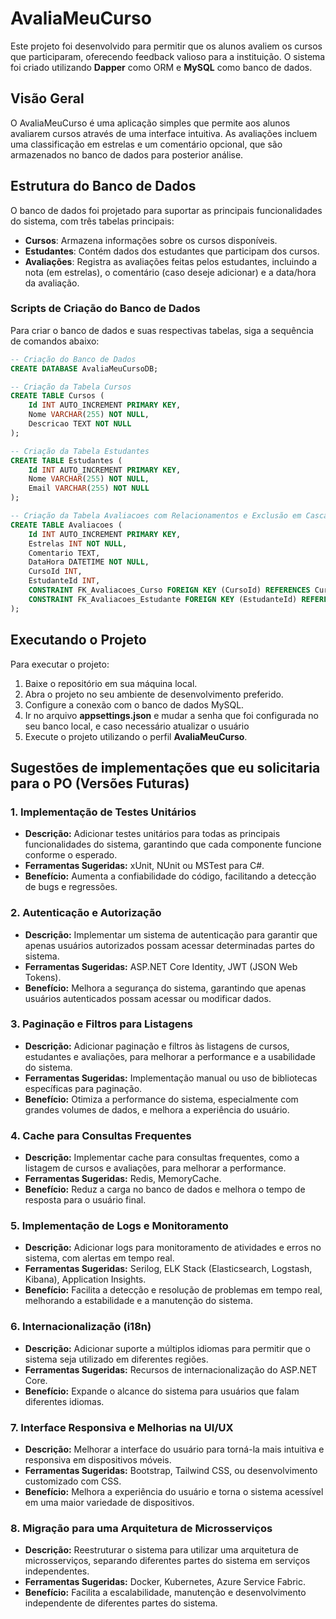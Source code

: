 # AvaliaMeuCurso

Este projeto foi desenvolvido para permitir que os alunos avaliem os cursos que participaram, oferecendo feedback valioso para a instituição. O sistema foi criado utilizando **Dapper** como ORM e **MySQL** como banco de dados.

## Visão Geral

O AvaliaMeuCurso é uma aplicação simples que permite aos alunos avaliarem cursos através de uma interface intuitiva. As avaliações incluem uma classificação em estrelas e um comentário opcional, que são armazenados no banco de dados para posterior análise.

## Estrutura do Banco de Dados

O banco de dados foi projetado para suportar as principais funcionalidades do sistema, com três tabelas principais:

- **Cursos**: Armazena informações sobre os cursos disponíveis.
- **Estudantes**: Contém dados dos estudantes que participam dos cursos.
- **Avaliações**: Registra as avaliações feitas pelos estudantes, incluindo a nota (em estrelas), o comentário (caso deseje adicionar) e a data/hora da avaliação.

### Scripts de Criação do Banco de Dados

Para criar o banco de dados e suas respectivas tabelas, siga a sequência de comandos abaixo:

```sql
-- Criação do Banco de Dados
CREATE DATABASE AvaliaMeuCursoDB;

-- Criação da Tabela Cursos
CREATE TABLE Cursos (
    Id INT AUTO_INCREMENT PRIMARY KEY,
    Nome VARCHAR(255) NOT NULL,
    Descricao TEXT NOT NULL
);

-- Criação da Tabela Estudantes
CREATE TABLE Estudantes (
    Id INT AUTO_INCREMENT PRIMARY KEY,
    Nome VARCHAR(255) NOT NULL,
    Email VARCHAR(255) NOT NULL
);

-- Criação da Tabela Avaliacoes com Relacionamentos e Exclusão em Cascata
CREATE TABLE Avaliacoes (
    Id INT AUTO_INCREMENT PRIMARY KEY,
    Estrelas INT NOT NULL,
    Comentario TEXT,
    DataHora DATETIME NOT NULL,
    CursoId INT,
    EstudanteId INT,
    CONSTRAINT FK_Avaliacoes_Curso FOREIGN KEY (CursoId) REFERENCES Cursos(Id) ON DELETE CASCADE,
    CONSTRAINT FK_Avaliacoes_Estudante FOREIGN KEY (EstudanteId) REFERENCES Estudantes(Id)
);
````

## Executando o Projeto

Para executar o projeto:

1. Baixe o repositório em sua máquina local.
2. Abra o projeto no seu ambiente de desenvolvimento preferido.
3. Configure a conexão com o banco de dados MySQL.
4. Ir no arquivo **appsettings.json** e mudar a senha que foi configurada no seu banco local, e caso necessário atualizar o usuário
5. Execute o projeto utilizando o perfil **AvaliaMeuCurso**.

## Sugestões de implementações que eu solicitaria para o PO (Versões Futuras)

### 1. Implementação de Testes Unitários
   - **Descrição:** Adicionar testes unitários para todas as principais funcionalidades do sistema, garantindo que cada componente funcione conforme o esperado.
   - **Ferramentas Sugeridas:** xUnit, NUnit ou MSTest para C#.
   - **Benefício:** Aumenta a confiabilidade do código, facilitando a detecção de bugs e regressões.

### 2. Autenticação e Autorização
   - **Descrição:** Implementar um sistema de autenticação para garantir que apenas usuários autorizados possam acessar determinadas partes do sistema.
   - **Ferramentas Sugeridas:** ASP.NET Core Identity, JWT (JSON Web Tokens).
   - **Benefício:** Melhora a segurança do sistema, garantindo que apenas usuários autenticados possam acessar ou modificar dados.

### 3. Paginação e Filtros para Listagens
   - **Descrição:** Adicionar paginação e filtros às listagens de cursos, estudantes e avaliações, para melhorar a performance e a usabilidade do sistema.
   - **Ferramentas Sugeridas:** Implementação manual ou uso de bibliotecas específicas para paginação.
   - **Benefício:** Otimiza a performance do sistema, especialmente com grandes volumes de dados, e melhora a experiência do usuário.

### 4. Cache para Consultas Frequentes
   - **Descrição:** Implementar cache para consultas frequentes, como a listagem de cursos e avaliações, para melhorar a performance.
   - **Ferramentas Sugeridas:** Redis, MemoryCache.
   - **Benefício:** Reduz a carga no banco de dados e melhora o tempo de resposta para o usuário final.

### 5. Implementação de Logs e Monitoramento
   - **Descrição:** Adicionar logs para monitoramento de atividades e erros no sistema, com alertas em tempo real.
   - **Ferramentas Sugeridas:** Serilog, ELK Stack (Elasticsearch, Logstash, Kibana), Application Insights.
   - **Benefício:** Facilita a detecção e resolução de problemas em tempo real, melhorando a estabilidade e a manutenção do sistema.

### 6. Internacionalização (i18n)
   - **Descrição:** Adicionar suporte a múltiplos idiomas para permitir que o sistema seja utilizado em diferentes regiões.
   - **Ferramentas Sugeridas:** Recursos de internacionalização do ASP.NET Core.
   - **Benefício:** Expande o alcance do sistema para usuários que falam diferentes idiomas.

### 7. Interface Responsiva e Melhorias na UI/UX
   - **Descrição:** Melhorar a interface do usuário para torná-la mais intuitiva e responsiva em dispositivos móveis.
   - **Ferramentas Sugeridas:** Bootstrap, Tailwind CSS, ou desenvolvimento customizado com CSS.
   - **Benefício:** Melhora a experiência do usuário e torna o sistema acessível em uma maior variedade de dispositivos.

### 8. Migração para uma Arquitetura de Microsserviços
   - **Descrição:** Reestruturar o sistema para utilizar uma arquitetura de microsserviços, separando diferentes partes do sistema em serviços independentes.
   - **Ferramentas Sugeridas:** Docker, Kubernetes, Azure Service Fabric.
   - **Benefício:** Facilita a escalabilidade, manutenção e desenvolvimento independente de diferentes partes do sistema.
